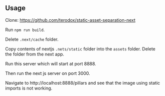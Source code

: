 ## Usage

Clone: <https://github.com/terodox/static-asset-separation-next>

Run `npm run build`.

Delete `.next/cache` folder.

Copy contents of nextjs `.nets/static` folder into the `assets` folder. Delete the folder from the next app.

Run this server which will start at port 8888.

Then run the next js server on port 3000.

Navigate to http://localhost:8888/pillars and see that the image using static imports is not working.